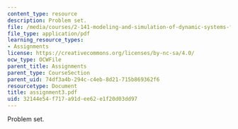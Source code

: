 ```yaml
---
content_type: resource
description: Problem set.
file: /media/courses/2-141-modeling-and-simulation-of-dynamic-systems-fall-2006/32144e54f717a91dee62e1f20d03dd97_assignment3.pdf
file_type: application/pdf
learning_resource_types:
- Assignments
license: https://creativecommons.org/licenses/by-nc-sa/4.0/
ocw_type: OCWFile
parent_title: Assignments
parent_type: CourseSection
parent_uid: 74df3a4b-294c-c4eb-8d21-715b869362f6
resourcetype: Document
title: assignment3.pdf
uid: 32144e54-f717-a91d-ee62-e1f20d03dd97
---
```

Problem set.